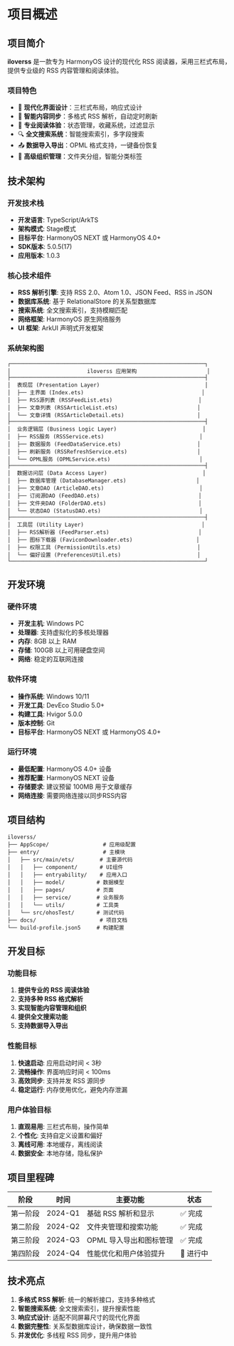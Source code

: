 # 项目概述

## 项目简介

**iloverss** 是一款专为 HarmonyOS 设计的现代化 RSS 阅读器，采用三栏式布局，提供专业级的 RSS 内容管理和阅读体验。

### 项目特色
- 🎨 **现代化界面设计**：三栏式布局，响应式设计
- 🔄 **智能内容同步**：多格式 RSS 解析，自动定时刷新
- 📖 **专业阅读体验**：状态管理，收藏系统，过滤显示
- 🔍 **全文搜索系统**：智能搜索索引，多字段搜索
- 📤 **数据导入导出**：OPML 格式支持，一键备份恢复
- 🎯 **高级组织管理**：文件夹分组，智能分类标签

## 技术架构

### 开发技术栈
- **开发语言**: TypeScript/ArkTS
- **架构模式**: Stage模式
- **目标平台**: HarmonyOS NEXT 或 HarmonyOS 4.0+
- **SDK版本**: 5.0.5(17)
- **应用版本**: 1.0.3

### 核心技术组件
- **RSS 解析引擎**: 支持 RSS 2.0、Atom 1.0、JSON Feed、RSS in JSON
- **数据库系统**: 基于 RelationalStore 的关系型数据库
- **搜索系统**: 全文搜索索引，支持模糊匹配
- **网络框架**: HarmonyOS 原生网络服务
- **UI 框架**: ArkUI 声明式开发框架

### 系统架构图
```
┌─────────────────────────────────────────────────────────────┐
│                        iloverss 应用架构                      │
├─────────────────────────────────────────────────────────────┤
│  表现层 (Presentation Layer)                                 │
│  ├── 主界面 (Index.ets)                                     │
│  ├── RSS源列表 (RSSFeedList.ets)                           │
│  ├── 文章列表 (RSSArticleList.ets)                         │
│  └── 文章详情 (RSSArticleDetail.ets)                       │
├─────────────────────────────────────────────────────────────┤
│  业务逻辑层 (Business Logic Layer)                           │
│  ├── RSS服务 (RSSService.ets)                              │
│  ├── 数据服务 (FeedDataService.ets)                        │
│  ├── 刷新服务 (RSSRefreshService.ets)                      │
│  └── OPML服务 (OPMLService.ets)                            │
├─────────────────────────────────────────────────────────────┤
│  数据访问层 (Data Access Layer)                              │
│  ├── 数据库管理 (DatabaseManager.ets)                      │
│  ├── 文章DAO (ArticleDAO.ets)                              │
│  ├── 订阅源DAO (FeedDAO.ets)                               │
│  ├── 文件夹DAO (FolderDAO.ets)                             │
│  └── 状态DAO (StatusDAO.ets)                               │
├─────────────────────────────────────────────────────────────┤
│  工具层 (Utility Layer)                                     │
│  ├── RSS解析器 (FeedParser.ets)                            │
│  ├── 图标下载器 (FaviconDownloader.ets)                    │
│  ├── 权限工具 (PermissionUtils.ets)                        │
│  └── 偏好设置 (PreferencesUtil.ets)                        │
└─────────────────────────────────────────────────────────────┘
```

## 开发环境

### 硬件环境
- **开发主机**: Windows PC
- **处理器**: 支持虚拟化的多核处理器
- **内存**: 8GB 以上 RAM
- **存储**: 100GB 以上可用硬盘空间
- **网络**: 稳定的互联网连接

### 软件环境
- **操作系统**: Windows 10/11
- **开发工具**: DevEco Studio 5.0+
- **构建工具**: Hvigor 5.0.0
- **版本控制**: Git
- **目标平台**: HarmonyOS NEXT 或 HarmonyOS 4.0+

### 运行环境
- **最低配置**: HarmonyOS 4.0+ 设备
- **推荐配置**: HarmonyOS NEXT 设备
- **存储要求**: 建议预留 100MB 用于文章缓存
- **网络连接**: 需要网络连接以同步RSS内容

## 项目结构

```
iloverss/
├── AppScope/                 # 应用级配置
├── entry/                    # 主模块
│   ├── src/main/ets/        # 主要源代码
│   │   ├── component/       # UI组件
│   │   ├── entryability/    # 应用入口
│   │   ├── model/          # 数据模型
│   │   ├── pages/          # 页面
│   │   ├── service/        # 业务服务
│   │   └── utils/          # 工具类
│   └── src/ohosTest/       # 测试代码
├── docs/                    # 项目文档
└── build-profile.json5     # 构建配置
```

## 开发目标

### 功能目标
1. **提供专业的 RSS 阅读体验**
2. **支持多种 RSS 格式解析**
3. **实现智能内容管理和组织**
4. **提供全文搜索功能**
5. **支持数据导入导出**

### 性能目标
1. **快速启动**: 应用启动时间 < 3秒
2. **流畅操作**: 界面响应时间 < 100ms
3. **高效同步**: 支持并发 RSS 源同步
4. **稳定运行**: 内存使用优化，避免内存泄漏

### 用户体验目标
1. **直观易用**: 三栏式布局，操作简单
2. **个性化**: 支持自定义设置和偏好
3. **离线可用**: 本地缓存，离线阅读
4. **数据安全**: 本地存储，隐私保护

## 项目里程碑

| 阶段 | 时间 | 主要功能 | 状态 |
|------|------|----------|------|
| 第一阶段 | 2024-Q1 | 基础 RSS 解析和显示 | ✅ 完成 |
| 第二阶段 | 2024-Q2 | 文件夹管理和搜索功能 | ✅ 完成 |
| 第三阶段 | 2024-Q3 | OPML 导入导出和图标管理 | ✅ 完成 |
| 第四阶段 | 2024-Q4 | 性能优化和用户体验提升 | 🔄 进行中 |

## 技术亮点

1. **多格式 RSS 解析**: 统一的解析接口，支持多种格式
2. **智能搜索系统**: 全文搜索索引，提升搜索性能
3. **响应式设计**: 适配不同屏幕尺寸的现代化界面
4. **数据完整性**: 关系型数据库设计，确保数据一致性
5. **并发优化**: 多线程 RSS 同步，提升用户体验 